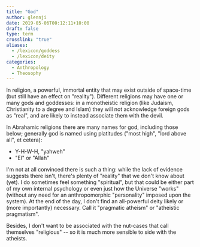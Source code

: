 ```yaml
---
title: "God"
author: glennji
date: 2019-05-06T00:12:11+10:00
draft: false
type: term
crosslink: "true"
aliases:
  - /lexicon/goddess
  - /lexicon/deity
categories:
  - Anthropology
  - Theosophy
---
```

In religion, a powerful, immortal entity that may exist outside of space-time (but still have an effect on "reality"). Different religions may have one or many gods and goddesses: in a monotheistic religion (like Judaism, Christianity to a degree and Islam) they will not acknowledge foreign gods as "real", and are likely to instead associate them with the devil.

In Abrahamic religions there are many names for god, including those below; generally god is named using platitudes ("most high", "lord above all", et cetera):

  * Y-H-W-H, "yahweh"
  * "El" or "Allah"

I'm not at all convinced there is such a thing: while the lack of evidence suggests there isn't, there's plenty of "reality" that we don't know about (yet). I do sometimes feel something "spiritual", but that could be either part of my own internal psychology or even just how the Universe "works" (without any need for an anthropomorphic "personality" imposed upon the system). At the end of the day, I don't find an all-powerful deity likely or (more importantly) necessary. Call it "pragmatic atheism" or "atheistic pragmatism".

Besides, I don't want to be associated with the nut-cases that call themselves "religious" -- so it is much more sensible to side with the atheists.
